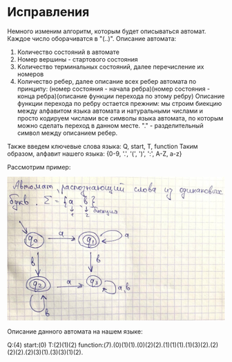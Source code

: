 # Исправления
Немного изменим алгоритм, которым будет описываться автомат.
Каждое число оборачиватся в "(..)". Описание автомата:
1) Количество состояний в автомате
2) Номер вершины - стартового состояния
3) Kоличество терминальных состояний, далее перечисление их номеров
4) Количество ребер, далее описание всех ребер автомата по принципу: (номер состояния - начала ребра)(номер состояния - конца ребра)(описание функции перехода по этому ребру)
Описание функции перехода по ребру остается прежним: мы строим биекцию между алфавитом языка автомата и натуральными числами и просто кодируем числами все символы языка автомата, по которым можно сделать переход в данном месте. "." - разделительный символ между описанием ребер.

Также введем ключевые слова языка: Q, start, T, function
Таким образом, алфавит нашего языка: {0-9, '.', '(', ')', ':', A-Z, a-z}

Рассмотрим пример: 

![example](example.jpg)

Описание данного автомата на нашем языке:

Q:(4)
start:(0)
T:(2)(1)(2)
function:(7).(0)(1)(1).(0)(2)(2).(1)(1)(1).(1)(3)(2).(2)(2)(2).(2)(3)(1).(3)(3)(1)(2).